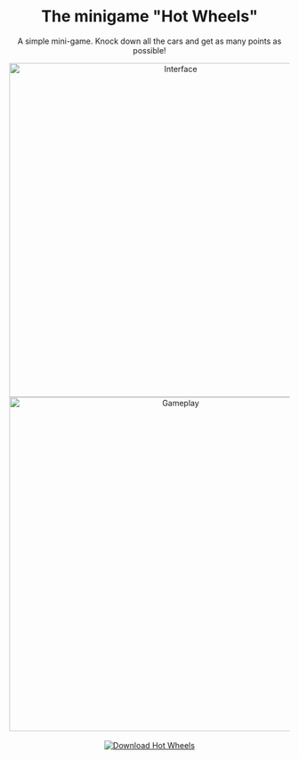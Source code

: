 <h1 align="center">The minigame "Hot Wheels"</h1>
<p align="center">
A simple mini-game. Knock down all the cars and get as many points as possible!

<div align="center">
  <img src="https://github.com/user-attachments/assets/de1525a4-6792-4365-ace7-4da9493a5389" alt="Interface" width="600">
</div>

<div align="center">
  <img src="https://github.com/user-attachments/assets/d7d2db79-0f20-43fa-b3f2-e387435ca45a" alt="Gameplay" width="600">
</div>
<br>
<div align="center">
  <a href="https://renovate.itch.io/hotwheels">
    <img src="https://img.shields.io/badge/Download-Hot_Wheels-blue?style=for-the-badge" alt="Download Hot Wheels">
  </a>
</div>
